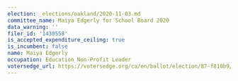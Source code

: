 ```yaml
---
election: _elections/oakland/2020-11-03.md
committee_name: Maiya Edgerly for School Board 2020
data_warning: ''
filer_id: '1430558'
is_accepted_expenditure_ceiling: true
is_incumbent: false
name: Maiya Edgerly
occupation: Education Non-Profit Leader
votersedge_url: https://votersedge.org/ca/en/ballot/election/87-f810b9/address/null/zip/94611/contests/contest/21296/candidate/151496?&cty=ca%2falm&date=2020-11-03
---
```

